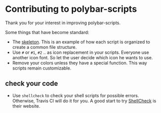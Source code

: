 # Contributing to polybar-scripts

Thank you for your interest in improving polybar-scripts.

Some things that have become standard:

* The [skeleton](skeleton/). This is an example of how each script is organized to create a common file structure.
* Use `#` or `#1`, `#2` .. as icon replacement in your scripts. Everyone use another icon font. So let the user decide which icon he wants to use.
* Remove your colors unless they have a special function. This way scripts remain customizable.


## check your code

* Use `shellcheck` to check your shell scripts for possible errors. Otherwise, Travis CI will do it for you. A good start to try [ShellCheck](https://www.shellcheck.net/) is their website.
